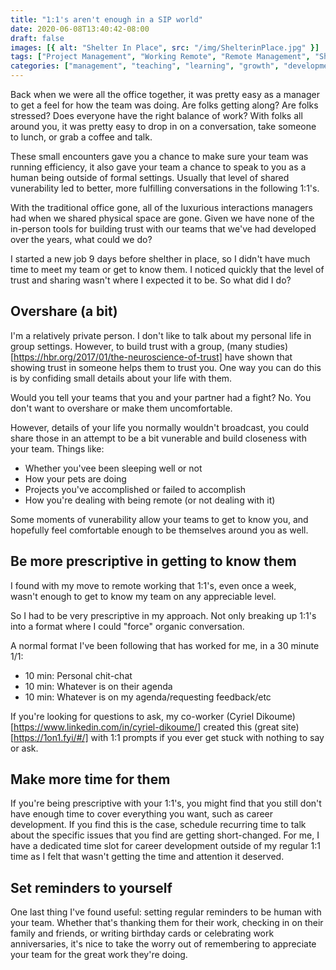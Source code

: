```yaml
---
title: "1:1's aren't enough in a SIP world"
date: 2020-06-08T13:40:42-08:00
draft: false
images: [{ alt: "Shelter In Place", src: "/img/ShelterinPlace.jpg" }]
tags: ["Project Management", "Working Remote", "Remote Management", "Shelter In Place"]
categories: ["management", "teaching", "learning", "growth", "development","classes","Work From Home", "WFH"]
---
```


Back when we were all the office together, it was pretty easy as a manager to get a feel for how the team was doing. Are folks getting along? Are folks stressed? Does everyone have the right balance of work? With folks all around you, it was pretty easy to drop in on a conversation, take someone to lunch, or grab a coffee and talk.

These small encounters gave you a chance to make sure your team was running efficiency, it also gave your team a chance to speak to you as a human being outside of formal settings. Usually that level of shared vunerability led to better, more fulfilling conversations in the following 1:1's.

With the traditional office gone, all of the luxurious interactions managers had when we shared physical space are gone. Given we have none of the in-person tools for building trust with our teams that we've had developed over the years, what could we do?

I started a new job 9 days before shelther in place, so I didn't have much time to meet my team or get to know them. I noticed quickly that the level of trust and sharing wasn't where I expected it to be. So what did I do?

## Overshare (a bit)

I'm a relatively private person. I don't like to talk about my personal life in group settings.
However, to build trust with a group, (many studies)[https://hbr.org/2017/01/the-neuroscience-of-trust] have shown that showing trust in someone helps them to trust you.
One way you can do this is by confiding small details about your life with them.

Would you tell your teams that you and your partner had a fight? No. You don't want to overshare or make them uncomfortable.

However, details of your life you normally wouldn't broadcast, you could share those in an attempt to be a bit vunerable and build closeness with your team. Things like:

* Whether you'vee been sleeping well or not
* How your pets are doing
* Projects you've accomplished or failed to accomplish
* How you're dealing with being remote (or not dealing with it)

Some moments of vunerability allow your teams to get to know you, and hopefully feel comfortable enough to be themselves around you as well.

## Be more prescriptive in getting to know them

I found with my move to remote working that 1:1's, even once a week, wasn't enough to get to know my team on any appreciable level.

So I had to be very prescriptive in my approach. Not only breaking up 1:1's into a format where I could "force" organic conversation.

A normal format I've been following that has worked for me, in a 30 minute 1/1:

- 10 min: Personal chit-chat
- 10 min: Whatever is on their agenda
- 10 min: Whatever is on my agenda/requesting feedback/etc

If you're looking for questions to ask, my co-worker (Cyriel Dikoume)[https://www.linkedin.com/in/cyriel-dikoume/] created this (great site)[https://1on1.fyi/#/] with 1:1 prompts if you ever get stuck with nothing to say or ask.

## Make more time for them

If you're being prescriptive with your 1:1's, you might find that you still don't have enough time to cover everything you want, such as career development. If you find this is the case, schedule recurring time to talk about the specific issues that you find are getting short-changed. For me, I have a dedicated time slot for career development outside of my regular 1:1 time as I felt that wasn't getting the time and attention it deserved.

## Set reminders to yourself

One last thing I've found useful: setting regular reminders to be human with your team. Whether that's thanking them for their work, checking in on their family and friends, or writing birthday cards or celebrating work anniversaries, it's nice to take the worry out of remembering to appreciate your team for the great work they're doing.
